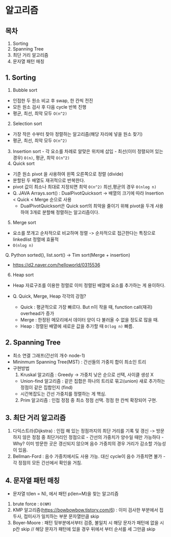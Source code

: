 # 알고리즘

## 목차
1. Sorting
2. Spanning Tree
3. 최단 거리 알고리즘
4. 문자열 패턴 매칭
## 1. Sorting
  1. Bubble sort
  - 인접한 두 원소 비교 후 swap, 한 칸씩 전진
  - 모든 원소 검사 후 다음 cycle 반복 진행
  - 평균, 최선, 최악 모두 ```O(n^2)```

  2. Selection sort
  - 가장 작은 수부터 찾아 정렬하는 알고리즘(해당 자리에 넣을 원소 찾기)
  - 평균, 최선, 최악 모두 ```O(n^2)```
  
  3. Insertion sort
    - 각 요소를 차례로 알맞은 위치에 삽입
    - 최선(이미 정렬되어 있는 경우) ```O(n)```, 평균, 최악 ```O(n^2)```
  4. Quick sort
  - 기준 원소 pivot 을 사용하여 왼쪽 오른쪽으로 정렬 (divide)
  - 분할된 두 배열도 재귀적으로 반복한다.
  - pivot 값이 최소나 최대로 지정되면 최악 ```O(n^2)``` 최선,평균의 경우 ```O(nlog n)```
  - Q.  JAVA Arrays.sort() : DualPivotQuicksort -> 배열의 크기에 따라 Insertion < Quick < Merge 순으로 사용
    - DualPivotQuicksort은 Quick sort의 최악을 줄이기 위해 pivot을 두개 사용하여 3개로 분할해 정렬하는 알고리즘이다.
  5. Merge sort
  - 요소를 쪼개고 순차적으로 비교하며 정렬 -> 순차적으로 접근한다는 특징으로 linkedlist 정렬에 효율적
  - ```O(nlog n)```

  Q. Python sorted(), list.sort() -> Tim sort(Merge + insertion)
  - https://d2.naver.com/helloworld/0315536
  6. Heap sort
  - Heap 자료구조를 이용한 정렬로 이미 정렬된 배열에 요소를 추가하는 게 용이하다.

  - Q. Quick, Merge, Heap 각각의 강점?
    - Quick : 평균적으로 가장 빠르다. But n이 작을 때, function call(재귀) overhead가 증가 
    - Merge : 한정된 메모리에서 데이터 양이 다 불러올 수 없을 정도로 많을 때.
    - Heap : 정렬된 배열에 새로운 값을 추가할 때 ```O(log n)``` 빠름.

## 2. Spanning Tree
  - 최소 연결 그래프(간선의 개수 node-1)
  - Mininmum Spanning Tree(MST) : 간선들의 가중치 합이 최소인 트리
  - 구현방법
    1. Kruskal 알고리즘 : Greedy -> 가중치 낮은 순으로 선택, 사이클 생성 X 
      - Union-find 알고리즘 : 같은 집합은 하나의 트리로 묶고(union) 새로 추가하는 정점이 같은 집합인지 (find)
      - 시간복잡도는 간선 가중치를 정렬하는 게 핵심.
    2. Prim 알고리즘 : 인접 정점 중 최소 정점 선택. 정점 한 칸씩 확장되어 구현. 
       
## 3. 최단 거리 알고리즘
  1. 다익스트라(Dijkstra) : 인접 해 있는 정점까지의 최단 거리를 기록 및 갱신 -> 방문하지 않은 정점 중 최단거리인 정점으로
    - 간선의 가중치가 양수일 때만 가능하다 
    - Why? 이미 방문한 곳은 갱신되지 않으며 음수 가중치의 경우 거리가 감소할 가능성이 있음.
  2. Bellman-Ford : 음수 가중치에서도 사용 가능. 대신 cycle이 음수 가중치면 불가
    - 각 정점의 모든 간선에서 확인을 거침.

## 4. 문자열 패턴 매칭
  - 문자열 t(len = N), 에서 패턴 p(len=M)을 찾는 알고리즘
  1. brute force : ```O(NM)```
  2. KMP 알고리즘(https://bowbowbow.tistory.com/6) : 이미 검사한 부분에서 접두사, 접미사가 일치하는 부분 문자열만큼 skip
  3. Boyer-Moore : 패턴 뒷부분에서부터 검증, 불일치 시 해당 문자가 패턴에 없을 시 p칸 skip // 해당 문자가 패턴에 있을 경우 뒤에서 부터 순서를 세 그만큼 skip

